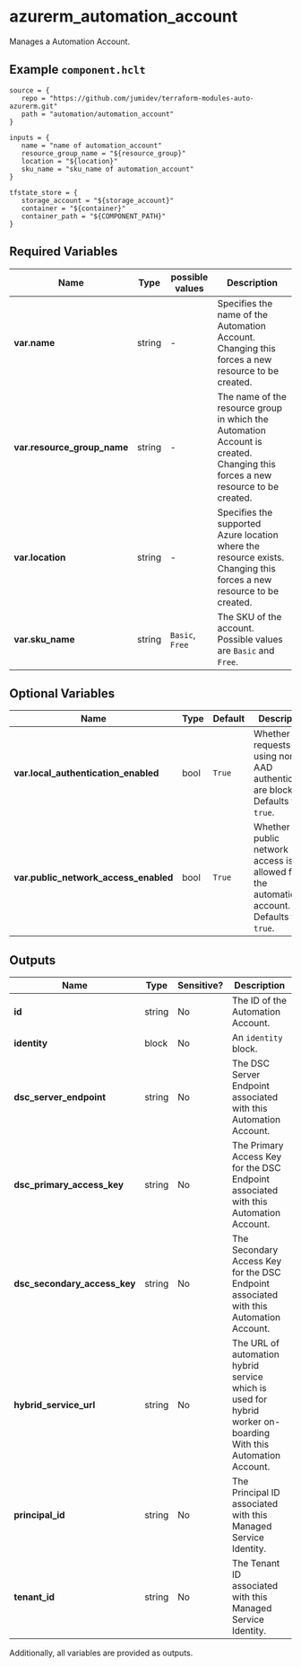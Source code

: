 # azurerm_automation_account

Manages a Automation Account.

## Example `component.hclt`

```hcl
source = {
   repo = "https://github.com/jumidev/terraform-modules-auto-azurerm.git" 
   path = "automation/automation_account" 
}

inputs = {
   name = "name of automation_account" 
   resource_group_name = "${resource_group}" 
   location = "${location}" 
   sku_name = "sku_name of automation_account" 
}

tfstate_store = {
   storage_account = "${storage_account}" 
   container = "${container}" 
   container_path = "${COMPONENT_PATH}" 
}

```

## Required Variables

| Name | Type |  possible values |  Description |
| ---- | --------- |  ----------- | ----------- |
| **var.name** | string |  -  |  Specifies the name of the Automation Account. Changing this forces a new resource to be created. | 
| **var.resource_group_name** | string |  -  |  The name of the resource group in which the Automation Account is created. Changing this forces a new resource to be created. | 
| **var.location** | string |  -  |  Specifies the supported Azure location where the resource exists. Changing this forces a new resource to be created. | 
| **var.sku_name** | string |  `Basic`, `Free`  |  The SKU of the account. Possible values are `Basic` and `Free`. | 

## Optional Variables

| Name | Type |  Default  |  Description |
| ---- | --------- |  ----------- | ----------- |
| **var.local_authentication_enabled** | bool |  `True`  |  Whether requests using non-AAD authentication are blocked. Defaults to `true`. | 
| **var.public_network_access_enabled** | bool |  `True`  |  Whether public network access is allowed for the automation account. Defaults to `true`. | 



## Outputs

| Name | Type | Sensitive? | Description |
| ---- | ---- | --------- | --------- |
| **id** | string | No  | The ID of the Automation Account. | 
| **identity** | block | No  | An `identity` block. | 
| **dsc_server_endpoint** | string | No  | The DSC Server Endpoint associated with this Automation Account. | 
| **dsc_primary_access_key** | string | No  | The Primary Access Key for the DSC Endpoint associated with this Automation Account. | 
| **dsc_secondary_access_key** | string | No  | The Secondary Access Key for the DSC Endpoint associated with this Automation Account. | 
| **hybrid_service_url** | string | No  | The URL of automation hybrid service which is used for hybrid worker on-boarding With this Automation Account. | 
| **principal_id** | string | No  | The Principal ID associated with this Managed Service Identity. | 
| **tenant_id** | string | No  | The Tenant ID associated with this Managed Service Identity. | 

Additionally, all variables are provided as outputs.
